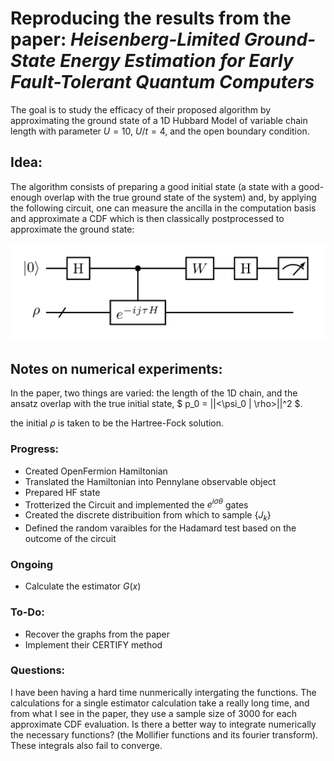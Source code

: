 # Reproducing the results from the paper: *Heisenberg-Limited Ground-State Energy Estimation for Early Fault-Tolerant Quantum Computers*

The goal is to study the efficacy of their proposed algorithm by approximating the ground state of a 1D Hubbard Model of variable chain length with parameter $U = 10$, $U/t = 4$, and the open boundary condition.

## Idea:

The algorithm consists of preparing a good initial state (a state with a good-enough overlap with the true ground state of the system) and, by applying the following circuit, one can measure the ancilla in the computation basis and approximate a CDF which is then classically postprocessed to approximate the ground state:

![circuit](circuit.png)


## Notes on numerical experiments:

In the paper, two things are varied: the length of the 1D chain, and the ansatz overlap with the true initial state, $ p_0 = ||<\psi_0 | \rho>||^2 $.

the initial $\rho$ is taken to be the Hartree-Fock solution.

### Progress:

- Created OpenFermion Hamiltonian
- Translated the Hamiltonian into Pennylane observable object
- Prepared HF state
- Trotterized the Circuit and implemented the $e^{i\sigma \theta}$ gates
- Created the discrete distribuition from which to sample $\{J_k\}$
- Defined the random varaibles for the Hadamard test based on the outcome of the circuit

### Ongoing

- Calculate the estimator $G(x)$

### To-Do:

- Recover the graphs from the paper
- Implement their CERTIFY method

### Questions:

I have been having a hard time nunmerically intergating the functions. The calculations for a single estimator calculation take a really long time, and from what I see in the paper, they use a sample size of 3000 for each approximate CDF evaluation. Is there a better way to integrate numerically the necessary functions? (the Mollifier functions and its fourier transform). These integrals also fail to converge.

